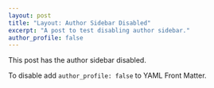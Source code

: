 ```yaml
---
layout: post
title: "Layout: Author Sidebar Disabled"
excerpt: "A post to test disabling author sidebar."
author_profile: false
---
```


This post has the author sidebar disabled.

To disable add `author_profile: false` to YAML Front Matter.